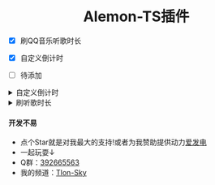 # <div align="center">Alemon-TS插件</div>
- [x] 刷QQ音乐听歌时长

- [x] 自定义倒计时

- [ ] 待添加

<details>
<summary>自定义倒计时</summary>
<div align="center">

#### 介绍
计算到指定日期所剩多久

#### 安装&使用教程
下载压缩包解压将TS放到`alemon-bot\example`位置即可,使用指令`/倒计时`
<p align="center">
<img width = "600" src="picture/TS倒计时示例.png">
</p>

#### 配置
需要打开文件自己配置倒计时指定日期
</div>
</details>

<details>
<summary>刷听歌时长</summary>
<div align="center">

#### 介绍
刷取QQ音乐听歌时长

#### 安装&使用教程
下载压缩包解压将TS放到`alemon-bot\example`位置即可,使用指令`绑定QQ` `刷时长`
<p align="center">
<img width = "600" src="picture/TS刷时长示例.png">
</p>
</div>
</details>

#### 开发不易

 * 点个Star就是对我最大的支持!或者为我赞助提供动力[爱发电](https://afdian.net/a/Tloml-Starry)
 * 一起玩耍↓
 * Q群：[392665563](https://jq.qq.com/?_wv=1027&k=VQAEpAlH)
 * 我的频道：[Tlon-Sky](https://pd.qq.com/s/bclm3owlx)
